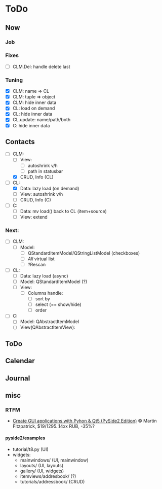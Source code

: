 # ToDo

## Now

### Job

### Fixes
- [ ] CLM.Del: handle delete last

### Tuning
- [x] CLM: name => CL
- [x] CLM: tuple => object
- [x] CLM: hide inner data
- [x] CL: load on demand
- [x] CL: hide inner data
- [x] CL.update: name/path/both
- [x] C: hide inner data

## Contacts
- [ ] CLM:
  - [ ] View:
    - [ ] autoshrink v/h
    - [ ] path in statusbar
  - [x] CRUD, Info (CL)
- [ ] CL:
  - [x] Data: lazy load (on demand)
  - [ ] View: autoshrink v/h
  - [ ] C~~R~~UD, Info (C)
- [ ] C:
  - [ ] Data: mv load() back to CL (item+source)
  - [ ] View: extend

### Next:
- [ ] CLM:
  - [ ] Model:
    - [ ] QStandardItemModel/QStringListModel (checkboxes)
    - [ ] *All* virtual list
    - [ ] ?Rescan
- [ ] CL:
  - [ ] Data: lazy load (async)
  - [ ] Model: QStandardItemModel (?)
  - [ ] View:
    - [ ] Columns handle:
       - [ ] sort by
       - [ ] select (== show/hide)
       - [ ] order
- [ ] C:
  - [ ] Model: QAbstractItemModel
  - [ ] View(QAbstractItemView):

## ToDo

## Calendar

## Journal

## misc

### RTFM
- [Create GUI applications with Pyhon & Qt5 (PySide2 Edition)](https://www.pythonguis.com/pyside2-book/) &copy; Martin Fitzpatrick, $19/1295..14xx RUB, -35%?

#### pyside2/examples
- tutorial/t8.py (UI)
- widgets:
  - mainwindows/ (UI, mainwindow)
  - layouts/ (UI, layouts)
  - gallery/ (UI, widgets)
  - itemviews/addresbook/ (?)
  - tutorials/addressbook/ (CRUD)
